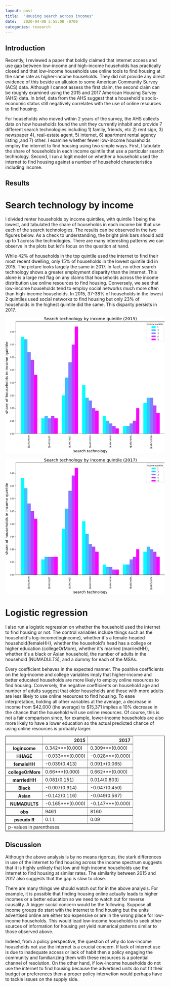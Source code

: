 ```yaml
---
layout: post
title:  "Housing search across incomes"
date:   2020-04-08 5:55:00 -0700
categories: research
---
```


## Introduction 

Recently, I reviewed a paper that boldly claimed that internet access and use gap between low-income and high-income households has practically closed and that low-income households use online tools to find housing at the same rate as higher-income households. They did not provide any direct evidence of this beside an allusion to some American Community Survey (ACS) data. Although I cannot assess the first claim, the second claim can be roughly examined using the 2015 and 2017 American Housing Survey (AHS) data. In brief, data from the AHS suggest that a household's socio-economic status still negatively correlates with the use of online resources to find housing.


For households who moved within 2 years of the survey, the AHS collects data on how households found the unit they currently inhabit and provide 7 different search technologies including 1) family, friends, etc 2) rent sign, 3) newspaper 4), real-estate agent, 5) internet, 6) apartment rental agency listing ,and 7) other. I examine whether fewer low-income households employ the internet to find housing using two simple ways. First, I tabulate the share of households in each income quintile that use a particular search technology. Second, I run a logit model on whether a household used the internet to find housing against a number of household characteristics including income. 


## Results

# Search technology by income

I divided renter households by income quintiles, with quintile 1 being the lowest, and tabulated the share of households in each income bin that use each of the search technologies. The results can be observed in the two figures below. As a check to understanding, the bright pink bars should add up to 1 across the technologies. There are many interesting patterns we can observe in the plots but let's focus on the question at hand. 


While 42% of households in the top quintile used the internet to find their most recent dwelling, only 15% of households in the lowest quintile did in 2015. The picture looks largely the same in 2017. In fact, no other search technology shows a greater employment disparity than the internet. This alone is a large red flag on any claims that households across the income distribution use online resources to find housing. Conversely, we see that low-income households tend to employ social networks much more often than high-income households. In 2015, 37-38% of households in the lowest 2 quintiles used social networks to find housing but only 23% of households in the highest quintile did the same. This disparity persists in 2017. 

![searchTech2015](/images/searchTech_2015.png)

![searchTech2017](/images/searchTech_2017.png)

# Logistic regression

I also run a logistic regression on whether the household used the internet to find housing or not. The control variables include things such as the household's log-income(logincome), whether it's a female-headed household(femaleHH), whether the household's head has a college or higher education (collegeOrMore), whether it's married (marriedHH), whether it's a black or Asian household, the number of adults in the household (NUMADULTS), and a dummy for each of the MSAs. 


Every coefficient behaves in the expected manner. The positive coefficients on the log-income and college variables imply that higher-income and better educated households are more likely to employ online resources to find housing. Conversely, the negative coefficients on household age and number of adults suggest that older households and those with more adults are less likely to use online resources to find housing. To ease interpretation, holding all other variables at the average, a decrease in income from $42,000 (the average) to $15,371 implies a 10% decrease in the chance that the household will use online resources. Of course, this is not a fair comparison since, for example, lower-income households are also more likely to have a lower education so the actual predicted chance of using online resources is probably larger. 

<div class="output_html rendered_html output_subarea output_execute_result">
<div>
<style scoped>
    .dataframe tbody tr th:only-of-type {
        vertical-align: middle;
    }

    .dataframe tbody tr th {
        vertical-align: top;
    }

    .dataframe thead th {
        text-align: right;
    }
</style>
<table border="1" class="dataframe">
  <thead>
    <tr style="text-align: right;">
      <th></th>
      <th>2015</th>
      <th>2017</th>
    </tr>
  </thead>
  <tfoot><tr><td colspan="3">p-values in parentheses.</td></tr></tfoot>
  <tbody>
    <tr>
      <th>logincome</th>
      <td>0.342***(0.000)</td>
      <td>0.309***(0.000)</td>
    </tr>
    <tr>
      <th>HHAGE</th>
      <td>-0.033***(0.000)</td>
      <td>-0.028***(0.000)</td>
    </tr>
    <tr>
      <th>femaleHH</th>
      <td>-0.039(0.413)</td>
      <td>0.091*(0.065)</td>
    </tr>
    <tr>
      <th>collegeOrMore</th>
      <td>0.66***(0.000)</td>
      <td>0.662***(0.000)</td>
    </tr>
    <tr>
      <th>marriedHH</th>
      <td>0.081(0.151)</td>
      <td>0.014(0.803)</td>
    </tr>
    <tr>
      <th>Black</th>
      <td>-0.007(0.914)</td>
      <td>-0.047(0.450)</td>
    </tr>
    <tr>
      <th>Asian</th>
      <td>-0.142(0.116)</td>
      <td>-0.049(0.567)</td>
    </tr>
    <tr>
      <th>NUMADULTS</th>
      <td>-0.165***(0.000)</td>
      <td>-0.147***(0.000)</td>
    </tr>
    <tr>
      <th>obs</th>
      <td>9461</td>
      <td>8160</td>
    </tr>
    <tr>
      <th>pseudo R</th>
      <td>0.11</td>
      <td>0.09</td>
    </tr>
  </tbody>
</table>
</div>
</div>

## Discussion

Although the above analysis is by no means rigorous, the stark differences in use of the internet to find housing across the income spectrum suggests that it is highly unlikely that low and high income households use the Internet to find housing at similar rates. The similarity between 2015 and 2017 also suggests that the gap is slow to close. 


There are many things we should watch out for in the above analysis. For example, it is possible that finding housing online actually leads to higher incomes or a better education so we need to watch out for reverse causality. A bigger social concern would be the following. Suppose all income groups do start with the internet to find housing but the units advertised online are either too expensive or are in the wrong place for low-income households. This would lead low-income households to seek other sources of information for housing yet yield numerical patterns similar to those observed above.


Indeed, from a policy perspective, the question of why do low-income households not use the internet is a crucial concern. If lack of internet use is due to inadequate access or lack of habit then a policy engaging the community and familiarizing them with these resources is a potential channel of resolution. On the other hand, if low-income households do not use the internet to find housing because the advertised units do not fit their budget or preferences then a proper policy intervetion would perhaps have to tackle issues on the supply side. 

